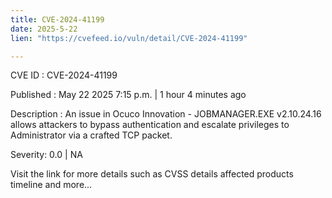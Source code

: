 ```yaml
---
title: CVE-2024-41199
date: 2025-5-22
lien: "https://cvefeed.io/vuln/detail/CVE-2024-41199"

---
```


CVE ID : CVE-2024-41199

Published :  May 22
2025
7:15 p.m. | 1 hour
4 minutes ago

Description : An issue in Ocuco Innovation - JOBMANAGER.EXE v2.10.24.16 allows attackers to bypass authentication and escalate privileges to Administrator via a crafted TCP packet.

Severity: 0.0 | NA

Visit the link for more details
such as CVSS details
affected products
timeline
and more...
